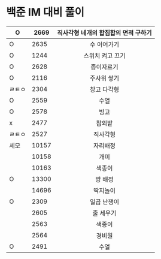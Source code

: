 # 백준 IM 대비 풀이

|   O  | 2669  | 직사각형 네개의 합집합의 면적 구하기 |
| ---- | ----- | :----------------------------------: |
|   O  | 2635  |             수 이어가기              |
|   O  | 1244  |           스위치 켜고 끄기           |
|   O  | 2628  |              종이자르기              |
|   O  | 2116  |             주사위 쌓기              |
|ㄹㅌㅇ| 2304  |             창고 다각형              |
|   O  | 2559  |                 수열                 |
|   O  | 2578  |                 빙고                 |
|   x  | 2477  |                참외밭                |
|ㄹㅌㅇ| 2527  |               직사각형               |
|세모  | 10157 |               자리배정               |
|      | 10158 |                 개미                 |
|      | 10163 |                색종이                |
|   O  | 13300 |               방 배정                |
|      | 14696 |               딱지놀이               |
|   O  | 2309  |             일곱 난쟁이              |
|      | 2605  |              줄 세우기               |
|      | 2563  |                색종이                |
|      | 2564  |                경비원                |
|   O  | 2491  |                 수열                 |